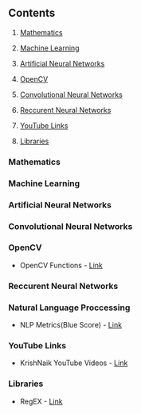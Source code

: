 ## **Contents**

1. [Mathematics](#mathematics)

1. [Machine Learning](#machine-learning)

1. [Artificial Neural Networks](#artificial-neural-networks)

1. [OpenCV](#opencv)

1. [Convolutional Neural Networks](#convolutional-neural-networks)
1. [Reccurent Neural Networks](#reccurent-neural-networks)
1. [YouTube Links](#youtube-links)
1. [Libraries](#Libraries)





### Mathematics



### Machine Learning

### Artificial Neural Networks

### Convolutional Neural Networks

### OpenCV
* OpenCV Functions - [Link](https://www.analyticsvidhya.com/blog/2019/03/opencv-functions-computer-vision-python/)

### Reccurent Neural Networks

### Natural Language Proccessing
* NLP Metrics(Blue Score) - [Link](https://towardsdatascience.com/foundations-of-nlp-explained-bleu-score-and-wer-metrics-1a5ba06d812b)

### YouTube Links
* KrishNaik YouTube Videos - [Link](https://www.youtube.com/user/krishnaik06)

### Libraries
* RegEX - [Link](https://www.w3schools.com/python/python_regex.asp)
